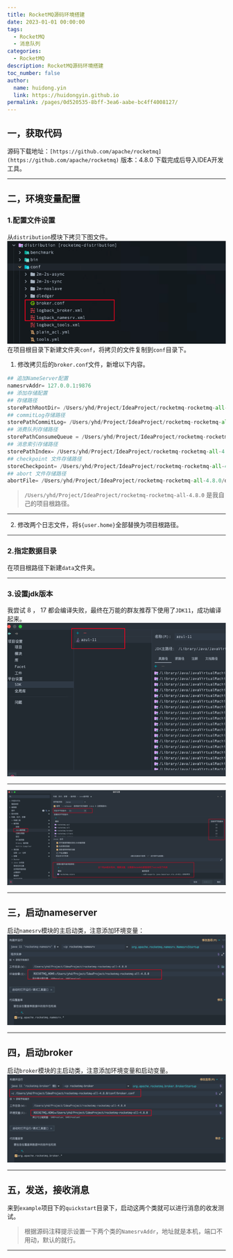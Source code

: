 ```yaml
---
title: RocketMQ源码环境搭建
date: 2023-01-01 00:00:00
tags: 
  - RocketMQ
  - 消息队列
categories: 
  - RocketMQ
description: RocketMQ源码环境搭建
toc_number: false
author:
  name: huidong.yin
  link: https://huidongyin.github.io
permalink: /pages/0d520535-8bff-3ea6-aabe-bc4ff4008127/
---
```



## 一，获取代码
源码下载地址：`[https://github.com/apache/rocketmq](https://github.com/apache/rocketmq)`
版本：4.8.0
下载完成后导入IDEA开发工具。

---

## 二，环境变量配置
### 1.配置文件设置
从`distribution`模块下拷贝下图文件。
![image.png](https://raw.githubusercontent.com/huidongyin/DrawingBed/main/RocketMQ/202311052142285.png)
在项目根目录下新建文件夹`conf`，将拷贝的文件复制到`conf`目录下。

1. 修改拷贝后的`broker.conf`文件，新增以下内容。
```python
## 追加NameServer配置
namesrvAddr= 127.0.0.1:9876
## 添加存储配置
## 存储路径
storePathRootDir= /Users/yhd/Project/IdeaProject/rocketmq-rocketmq-all-4.8.0/data
## commitLog存储路径
storePathCommitLog= /Users/yhd/Project/IdeaProject/rocketmq-rocketmq-all-4.8.0/data/commitLog
## 消费队列存储路径
storePathConsumeQueue = /Users/yhd/Project/IdeaProject/rocketmq-rocketmq-all-4.8.0/data/consumequeue
## 消息索引存储路径
storePathIndex= /Users/yhd/Project/IdeaProject/rocketmq-rocketmq-all-4.8.0/data/index
## checkpoint 文件存储路径
storeCheckpoint= /Users/yhd/Project/IdeaProject/rocketmq-rocketmq-all-4.8.0/data/checkpoint
## abort 文件存储路径
abortFile= /Users/yhd/Project/IdeaProject/rocketmq-rocketmq-all-4.8.0/data/abort
```
> `/Users/yhd/Project/IdeaProject/rocketmq-rocketmq-all-4.8.0` 是我自己的项目根路径。


---

2. 修改两个日志文件，将`${user.home}`全部替换为项目根路径。

---

### 2.指定数据目录
在项目根路径下新建`data`文件夹。

---

### 3.设置jdk版本
我尝试 8 ， 17 都会编译失败，最终在万能的群友推荐下使用了`JDK11`，成功编译起来。
![image.png](https://raw.githubusercontent.com/huidongyin/DrawingBed/main/RocketMQ/202311052143266.png)

---

![image.png](https://raw.githubusercontent.com/huidongyin/DrawingBed/main/RocketMQ/202311052143066.png)

---

## 三，启动nameserver
启动`namesrv`模块的主启动类，注意添加环境变量：
![image.png](https://raw.githubusercontent.com/huidongyin/DrawingBed/main/RocketMQ/202311052144353.png)

---

## 四，启动broker
启动`broker`模块的主启动类，注意添加环境变量和启动变量。
![image.png](https://raw.githubusercontent.com/huidongyin/DrawingBed/main/RocketMQ/202311052144306.png)

---

## 五，发送，接收消息
来到`example`项目下的`quickstart`目录下，启动这两个类就可以进行消息的收发测试。
> 根据源码注释提示设置一下两个类的`NamesrvAddr`，地址就是本机，端口不用动，默认的就行。


---

